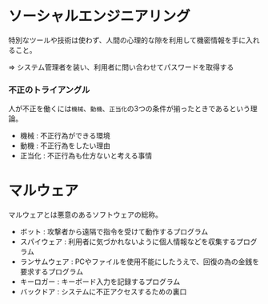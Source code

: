 # ソーシャルエンジニアリング

特別なツールや技術は使わず、人間の心理的な隙を利用して機密情報を手に入れること。

=> システム管理者を装い、利用者に問い合わせてパスワードを取得する

### 不正のトライアングル

人が不正を働くには`機械`、`動機`、`正当化`の3つの条件が揃ったときであるという理論。

- 機械 : 不正行為ができる環境
- 動機 : 不正行為をしたい理由
- 正当化 : 不正行為も仕方ないと考える事情

# マルウェア

マルウェアとは悪意のあるソフトウェアの総称。

- ボット : 攻撃者から遠隔で指令を受けて動作するプログラム
- スパイウェア : 利用者に気づかれないように個人情報などを収集するプログラム
- ランサムウェア : PCやファイルを使用不能にしたうえで、回復の為の金銭を要求するプログラム
- キーロガー : キーボード入力を記録するプログラム
- バックドア : システムに不正アクセスするための裏口

